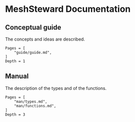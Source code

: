 # MeshSteward Documentation


## Conceptual guide

The concepts and ideas are described.

```@contents
Pages = [
    "guide/guide.md",
]
Depth = 1
```

## Manual

The description of the types and of the functions.

```@contents
Pages = [
    "man/types.md",
    "man/functions.md",
]
Depth = 3
```
